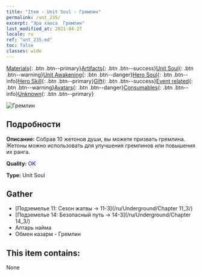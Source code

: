 ```yaml
---
title: "Item - Unit Soul - Гремлин"
permalink: /unt_235/
excerpt: "Эра хаоса  Гремлин"
last_modified_at: 2021-04-27
locale: ru
ref: "unt_235.md"
toc: false
classes: wide
---
```

 [Materials](/ItemsRU/){: .btn .btn--primary}[Artifacts](/ItemsRU/Artifacts/){: .btn .btn--success}[Unit Soul](/ItemsRU/UnitSoul/){: .btn .btn--warning}[Unit Awakening](/ItemsRU/UnitAwakening/){: .btn .btn--danger}[Hero Soul](/ItemsRU/HeroSoul/){: .btn .btn--info}[Hero Skill](/ItemsRU/HeroSkill/){: .btn .btn--primary}[Gift](/ItemsRU/Gift/){: .btn .btn--success}[Event related](/ItemsRU/Events/){: .btn .btn--warning}[Avatars](/ItemsRU/Avatars/){: .btn .btn--danger}[Consumables](/ItemsRU/Consumables/){: .btn .btn--info}[Unknown](/ItemsRU/Unknown/){: .btn .btn--primary}

 ![Гремлин](/images/u/ti_xiaoyaojing.jpg)

## Подробности
 **Описание:** Собрав 10 жетонов души, вы можете призвать гремлина. Жетоны можно использовать для улучшения гремлинов или повышения их ранга.

 **Quality:** <span style="color: #0000CD">OK</span>

 **Type:** Unit Soul

## Gather

*    [Подземелье 11: Сезон жатвы -> 11-3](/ru/Underground/Chapter 11_3/) 
*    [Подземелье 14: Безопасный путь -> 14-3](/ru/Underground/Chapter 14_3/) 
*    Алтарь найма 
*    Обмен казарм - Гремлин 

## This item contains:

  None

